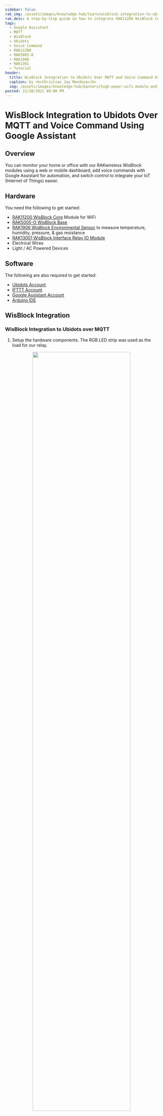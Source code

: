 ```yaml
---
sidebar: false
rak_img: /assets/images/knowledge-hub/learn/wisblock-integration-to-ubidots-mqtt-google-assistant/setup-components.png
rak_desc: A step-by-step guide on how to integrate RAK11200 WisBlock Core (which is based on ESP32) and with Google Assistant to control devices with voice commands.
tags:
  - Google Assistant
  - MQTT
  - WisBlock
  - Ubidots
  - Voice Command
  - RAK11200
  - RAK5005-O
  - RAK1906
  - RAK1301
  - Tutorial
header:
  title: WisBlock Integration to Ubidots Over MQTT and Voice Command Using Google Assistant
  caption: by <b>Christian Jay Mendoza</b>
  img: /assets/images/knowledge-hub/banners/high-power-wifi-module-and-power-line-communications.jpg
posted: 22/10/2021 09:00 PM
---
```


# WisBlock Integration to Ubidots Over MQTT and Voice Command Using Google Assistant

## Overview

You can monitor your home or office with our RAKwireless WisBlock modules using a web or mobile dashboard, add voice commands with Google Assistant for automation, and switch control to integrate your IoT (Internet of Things) easier.

## Hardware

You need the following to get started:

- [RAK11200 WisBlock Core](https://store.rakwireless.com/products/wiscore-esp32-module-rak11200?utm_source=WisBlockRAK11200&utm_medium=Document&utm_campaign=BuyFromStore) Module for WiFi
- [RAK5005-O WisBlock Base](https://store.rakwireless.com/products/rak5005-o-base-board?utm_source=RAK5005-OWisBlockBaseBoard&utm_medium=Document&utm_campaign=BuyFromStore)
- [RAK1906 WisBlock Environmental Sensor](https://store.rakwireless.com/products/rak1906-bme680-environment-sensor?utm_source=RAK1906&utm_medium=Document&utm_campaign=BuyFromStore) to measure temperature, humidity, pressure, & gas resistance
- [RAK13001 WisBlock Interface Relay IO Module](https://store.rakwireless.com/products/relay-io-rak13001?utm_source=RAK13001&utm_medium=Document&utm_campaign=BuyFromStore)
- Electrical Wires
- Light / AC Powered Devices

## Software

The following are also required to get started:

- [Ubidots Account](https://industrial.ubidots.com/accounts/signup_industrial/)
- [IFTTT Account](https://ifttt.com/join)
- [Google Assistant Account](https://assistant.google.com/)
- [Arduino IDE](https://www.arduino.cc/en/software)

## WisBlock Integration

### WisBlock Integration to Ubidots over MQTT

1. Setup the hardware components. The RGB LED strip was used as the load for our relay.

<p align="center">
<img src="/assets/images/knowledge-hub/learn/wisblock-integration-to-ubidots-mqtt-google-assistant/rgb-led.png" width="80%">
</p>

<p align="center">
<img src="/assets/images/knowledge-hub/learn/wisblock-integration-to-ubidots-mqtt-google-assistant/assemble.png" width="100%">
</p>

<p align="center">
<img src="/assets/images/knowledge-hub/learn/wisblock-integration-to-ubidots-mqtt-google-assistant/led-strip-boards.png" width="80%">
</p>

2. Install the [RAKWireless ESP32 BSP](https://docs.rakwireless.com/Product-Categories/WisBlock/RAK11200/Quickstart/#install-rakwireless-esp32-bsp-on-arduino-boards-manager) on Arduino Boards Manager.

3. Download and install the following libraries into your Arduino IDE:
   - PubSubClient
   - Ubidots ESP MQTT
   - Adafruit_BME680

4.  Before uploading codes to the RAK11200, short circuit **BOOT0** and **GND** pin and press the reset button. Make sure to do this so that your upload will not fail.

5. See [Uploading to WisBlock](https://docs.rakwireless.com/Product-Categories/WisBlock/RAK11200/Quickstart/#uploading-to-wisblock) for a complete guide on Arduino Tools Configuration.

<p align="center">
<img src="/assets/images/knowledge-hub/learn/wisblock-integration-to-ubidots-mqtt-google-assistant/short-ckt.png" width="60%">
</p>

6. Copy and upload the code from our [WisBlock GitHub repo](https://github.com/RAKWireless/WisBlock/tree/master/tutorials/RAK11200_Ubidots_pubsub) into your Arduino IDE.

:::tip 📝 NOTE:
- Input your WiFi credentials:

```c
const char *WIFI_SSID = "******";
const char *WIFI_PASS = "******";

```

- Input your Ubidots Default Token:
Refer to this guide [to find your Ubidots Default Token](https://help.ubidots.com/en/articles/590078-find-your-token-from-your-ubidots-account).

```c
const char *UBIDOTS_TOKEN = "******";
```
:::

7. Once you're done uploading the code, go and log in to your Ubidots account. It will automatically input the newly created device, its variables within the device, and sensor data.

<p align="center">
<img src="/assets/images/knowledge-hub/learn/wisblock-integration-to-ubidots-mqtt-google-assistant/device-created.png" width="100%">
</p>

<p align="center">
<img src="/assets/images/knowledge-hub/learn/wisblock-integration-to-ubidots-mqtt-google-assistant/board-info.png" width="100%">
</p>

8. The relay variable has not been automatically inserted in Ubidots, and it is still missing. We need to manually add a variable for the relay:

   - Select the **Add Variable**.
   - Choose **Raw**.
   - Rename the added variable with **relay**.

9. Then, you can create your own dashboard where you can monitor the environment coming from the sensor. To create a dashboard, go to [Create Dashboards and Widgets](https://help.ubidots.com/en/articles/2400308-create-dashboards-and-widgets).

<p align="center">
<img src="/assets/images/knowledge-hub/learn/wisblock-integration-to-ubidots-mqtt-google-assistant/dashboard.png" width="100%">
</p>

10. Set up an IFTTT to control your relay where the RGB LED strip is connected to your system via voice command using Google Assistant.

### WisBlock Integration to Google Assistant over IFTTT

1. After integrating your WisBlock with Ubidots, log in to your IFTTT account.
2. Select **Create** to create a new Applet.
3. Then click the **If This Add** icon.

<p align="center">
<img src="/assets/images/knowledge-hub/learn/wisblock-integration-to-ubidots-mqtt-google-assistant/applets.png" width="60%">
</p>

4. Search and select **Google Assistant**.

<p align="center">
<img src="/assets/images/knowledge-hub/learn/wisblock-integration-to-ubidots-mqtt-google-assistant/google-assistant.png" width="60%">
</p>

5. Select the **Say a simple phrase**.

<p align="center">
<img src="/assets/images/knowledge-hub/learn/wisblock-integration-to-ubidots-mqtt-google-assistant/phrases.png" width="80%">
</p>

6. You need to fill the fields with the Google Assistant to switch the relay and turn our RGB LED light on.
For example:
- **What do you want to say?**: Turn on the led
- **What's another way to say it? (optional)**: Switch on the led
- **And another way? (optional)**: Lights on
- **What do you want the Assistant to say in response?**: Okay RAKstar! Turning on the led lights
- **Language**: English

Then, click **Create trigger**.

<p align="center">
<img src="/assets/images/knowledge-hub/learn/wisblock-integration-to-ubidots-mqtt-google-assistant/trigger.png" width="60%">
</p>

7. When the trigger is already set, create the action **Then That Add**.
8. Then, choose Webhooks as action service.

<p align="center">
<img src="/assets/images/knowledge-hub/learn/wisblock-integration-to-ubidots-mqtt-google-assistant/service.png" width="60%">
</p>

9. Make a web request and fill the fields of the WebHooks setup with the following parameters:
- **URL**: `http://industrial.api.ubidots.com/api/v1.6/devices/{DEVICE-LABEL}?token={YOUR-UBIDOTS-TOKEN}`
- **Method**: POST
- **Content Type**: application/json
- **Body**: {"relay":1}

<p align="center">
<img src="/assets/images/knowledge-hub/learn/wisblock-integration-to-ubidots-mqtt-google-assistant/action.png" width="40%">
</p>

Then, click **Create action** to finish.

10.  Once the trigger and action have been properly configured and connected, go to your Google Assistant and say **Turn on the led** and listen to Google Assistant's response. See how the relay is turned on to switch the RGB LED strip.

<p align="center">
<img src="/assets/images/knowledge-hub/learn/wisblock-integration-to-ubidots-mqtt-google-assistant/connect.png" width="50%">
</p>

11. Repeat the previous steps to create the applet that will switch the relay and turn off the RGB LED strip. All of the preceding steps are the same; the only differences are listed below:

- **Trigger Configuration (Google Assistant)**: switch `on` for `off`
- **Action Configuration (Webhooks)**: the body should be `{"relay":0}` to switch off the relay

12. Once both applets are created and connected, you’re done! You can now control and automate your devices using Google voice commands.

<p align="center">
<img src="/assets/images/knowledge-hub/learn/wisblock-integration-to-ubidots-mqtt-google-assistant/voice-command.png" width="50%">
</p>

<p align="center">
<img src="/assets/images/knowledge-hub/learn/wisblock-integration-to-ubidots-mqtt-google-assistant/activity.png" width="70%">
</p>


Now, you have a smart home application for remotely controlling your devices by using Ubidots and Google Assistant!
